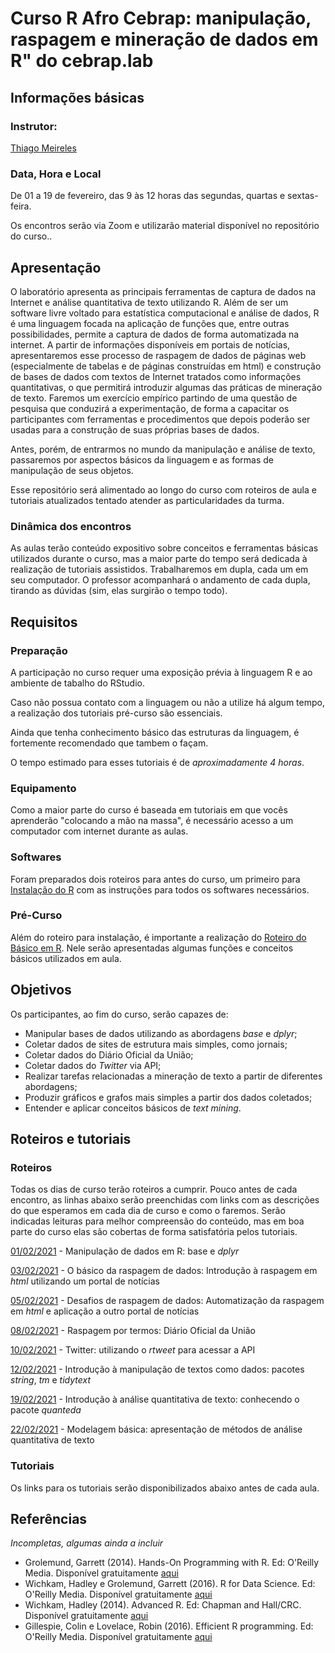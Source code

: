 # Curso R Afro Cebrap: manipulação, raspagem e mineração de dados em R" do cebrap.lab

## Informações básicas

### Instrutor: 
	
[Thiago Meireles](https://thiagomeireles.github.io/)

### Data, Hora e Local

De 01 a 19 de fevereiro, das 9 às 12 horas das segundas, quartas e sextas-feira.

Os encontros serão via Zoom e utilizarão material disponível no repositório do curso..

## Apresentação

O laboratório apresenta as principais ferramentas de captura de dados na Internet e análise quantitativa de texto utilizando R. Além de ser um software livre voltado para estatística computacional e análise de dados, R é uma linguagem focada na aplicação de funções que, entre outras possibilidades, permite a captura de dados de forma automatizada na internet. A partir de informações disponíveis em portais de notícias, apresentaremos esse processo de raspagem de dados de páginas web (especialmente de tabelas e de páginas construídas em html) e construção de bases de dados com textos de Internet tratados como informações quantitativas, o que permitirá introduzir algumas das práticas de mineração de texto. Faremos um exercício empírico partindo de uma questão de pesquisa que conduzirá a experimentação, de forma a capacitar os participantes com ferramentas e procedimentos que depois poderão ser usadas para a construção de suas próprias bases de dados. 

Antes, porém, de entrarmos no mundo da manipulação e análise de texto, passaremos por aspectos básicos da linguagem e as formas de manipulação de seus objetos.

Esse repositório será alimentado ao longo do curso com roteiros de aula e tutoriais atualizados tentado atender as particularidades da turma.

### Dinâmica dos encontros

As aulas terão conteúdo expositivo sobre conceitos e ferramentas básicas utilizados durante o curso, mas a maior parte do tempo será dedicada à realização de tutoriais assistidos. Trabalharemos em dupla, cada um em seu computador. O professor acompanhará o andamento de cada dupla, tirando as dúvidas (sim, elas surgirão o tempo todo).

## Requisitos

### Preparação
A participação no curso requer uma exposição prévia à linguagem R e ao ambiente de tabalho do RStudio.

Caso não possua contato com a linguagem ou não a utilize há algum tempo, a realização dos tutoriais pré-curso são essenciais.

Ainda que tenha conhecimento básico das estruturas da linguagem, é fortemente recomendado que tambem o façam.

O tempo estimado para esses tutoriais é de *aproximadamente 4 horas*.

### Equipamento

Como a maior parte do curso é baseada em tutoriais em que vocês aprenderão "colocando a mão na massa", é necessário acesso a um computador com internet durante as aulas.

### Softwares

Foram preparados dois roteiros para antes do curso, um primeiro para [Instalação do R](https://github.com/thiagomeireles/cebrap_afro_2021/blob/main/roteiros/00_instalacao.md) com as instruções para todos os softwares necessários.

### Pré-Curso

Além do roteiro para instalação, é importante a realização do [Roteiro do Básico em R](https://github.com/thiagomeireles/cebrap_afro_2021/blob/main/roteiros/01_basico.md). Nele serão apresentadas algumas funções e conceitos básicos utilizados em aula.

## Objetivos

Os participantes, ao fim do curso, serão capazes de:
- Manipular bases de dados utilizando as abordagens *base* e *dplyr*;
- Coletar dados de sites de estrutura mais simples, como jornais;
- Coletar dados do Diário Oficial da União;
- Coletar dados do *Twitter* via API;
- Realizar tarefas relacionadas a mineração de texto a partir de diferentes abordagens;
- Produzir gráficos e grafos mais simples a partir dos dados coletados;
- Entender e aplicar conceitos básicos de *text mining*.

## Roteiros e tutoriais

### Roteiros

Todas os dias de curso terão roteiros a cumprir. Pouco antes de cada encontro, as linhas abaixo serão preenchidas com links com as descrições do que esperamos em cada dia de curso e como o faremos. Serão indicadas leituras para melhor compreensão do conteúdo, mas em boa parte do curso elas são cobertas de forma satisfatória pelos tutoriais.

[01/02/2021]() - Manipulação de dados em R: base e *dplyr*

[03/02/2021]() - O básico da raspagem de dados: Introdução à raspagem em *html* utilizando um portal de notícias

[05/02/2021]() - Desafios de raspagem de dados: Automatização da raspagem em *html* e aplicação a outro portal de notícias

[08/02/2021]() - Raspagem por termos: Diário Oficial da União

[10/02/2021]() - Twitter: utilizando o *rtweet* para acessar a API

[12/02/2021]() - Introdução à manipulação de textos como dados: pacotes *string*, *tm* e *tidytext*

[19/02/2021]() - Introdução à análise quantitativa de texto: conhecendo o pacote *quanteda*

[22/02/2021]() - Modelagem básica: apresentação de métodos de análise quantitativa de texto


### Tutoriais

Os links para os tutoriais serão disponibilizados abaixo antes de cada aula.

## Referências

*Incompletas, algumas ainda a incluir*

- Grolemund, Garrett (2014). Hands-On Programming with R. Ed: O'Reilly Media. Disponível gratuitamente [aqui](https://rstudio-education.github.io/hopr/)
- Wichkam, Hadley e Grolemund, Garrett (2016). R for Data Science. Ed: O'Reilly Media. Disponível gratuitamente [aqui](http://r4ds.had.co.nz/data-visualisation.html)
- Wichkam, Hadley (2014). Advanced R. Ed: Chapman and Hall/CRC. Disponível gratuitamente [aqui](http://adv-r.had.co.nz/)
- Gillespie, Colin e Lovelace, Robin (2016). Efficient R programming. Ed: O'Reilly Media. Disponível gratuitamente [aqui](https://csgillespie.github.io/efficientR/)

